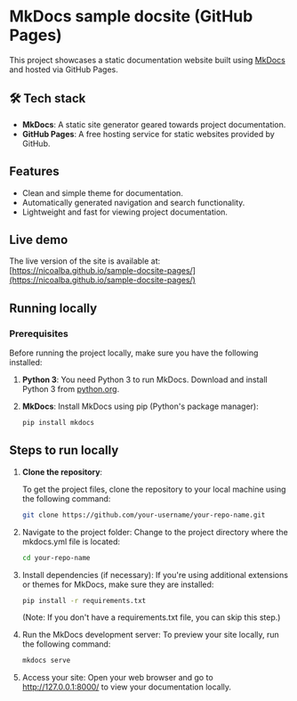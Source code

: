 # MkDocs sample docsite (GitHub Pages)

This project showcases a static documentation website built using [MkDocs](https://mkdocs.org/) and hosted via GitHub Pages.

## 🛠 Tech stack

- **MkDocs**: A static site generator geared towards project documentation.
- **GitHub Pages**: A free hosting service for static websites provided by GitHub.

## Features

- Clean and simple theme for documentation.
- Automatically generated navigation and search functionality.
- Lightweight and fast for viewing project documentation.

## Live demo

The live version of the site is available at: [https://nicoalba.github.io/sample-docsite-pages/](https://nicoalba.github.io/sample-docsite-pages/)

## Running locally

### Prerequisites

Before running the project locally, make sure you have the following installed:

1. **Python 3**: You need Python 3 to run MkDocs. Download and install Python 3 from [python.org](https://www.python.org/downloads/).
2. **MkDocs**: Install MkDocs using pip (Python's package manager):
   
    ```bash
    pip install mkdocs
    ```

## Steps to run locally

1. **Clone the repository**:
    
    To get the project files, clone the repository to your local machine using the following command:
    
    ```bash
    git clone https://github.com/your-username/your-repo-name.git
    ```

2. Navigate to the project folder: Change to the project directory where the mkdocs.yml file is located:

    ```bash
    cd your-repo-name
    ```

3. Install dependencies (if necessary): If you're using additional extensions or themes for MkDocs, make sure they are installed:

    ```bash
    pip install -r requirements.txt
    ```

    (Note: If you don't have a requirements.txt file, you can skip this step.)

4. Run the MkDocs development server: To preview your site locally, run the following command:

    ```bash
    mkdocs serve
    ```

5. Access your site: Open your web browser and go to http://127.0.0.1:8000/ to view your documentation locally.
